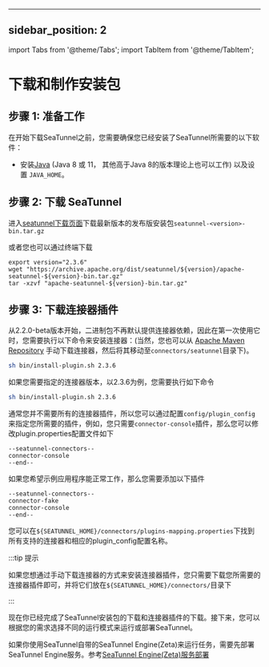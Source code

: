 ---

sidebar_position: 2
-------------------

import Tabs from '@theme/Tabs';
import TabItem from '@theme/TabItem';

# 下载和制作安装包

## 步骤 1: 准备工作

在开始下载SeaTunnel之前，您需要确保您已经安装了SeaTunnel所需要的以下软件：

* 安装[Java](https://www.java.com/en/download/) (Java 8 或 11， 其他高于Java 8的版本理论上也可以工作) 以及设置 `JAVA_HOME`。

## 步骤 2: 下载 SeaTunnel

进入[seatunnel下载页面](https://seatunnel.apache.org/download)下载最新版本的发布版安装包`seatunnel-<version>-bin.tar.gz`

或者您也可以通过终端下载

```shell
export version="2.3.6"
wget "https://archive.apache.org/dist/seatunnel/${version}/apache-seatunnel-${version}-bin.tar.gz"
tar -xzvf "apache-seatunnel-${version}-bin.tar.gz"
```

## 步骤 3: 下载连接器插件

从2.2.0-beta版本开始，二进制包不再默认提供连接器依赖，因此在第一次使用它时，您需要执行以下命令来安装连接器：(当然，您也可以从 [Apache Maven Repository](https://repo.maven.apache.org/maven2/org/apache/seatunnel/) 手动下载连接器，然后将其移动至`connectors/seatunnel`目录下)。

```bash
sh bin/install-plugin.sh 2.3.6
```

如果您需要指定的连接器版本，以2.3.6为例，您需要执行如下命令

```bash
sh bin/install-plugin.sh 2.3.6
```

通常您并不需要所有的连接器插件，所以您可以通过配置`config/plugin_config`来指定您所需要的插件，例如，您只需要`connector-console`插件，那么您可以修改plugin.properties配置文件如下

```plugin_config
--seatunnel-connectors--
connector-console
--end--
```

如果您希望示例应用程序能正常工作，那么您需要添加以下插件

```plugin_config
--seatunnel-connectors--
connector-fake
connector-console
--end--
```

您可以在`${SEATUNNEL_HOME}/connectors/plugins-mapping.properties`下找到所有支持的连接器和相应的plugin_config配置名称。

:::tip 提示

如果您想通过手动下载连接器的方式来安装连接器插件，您只需要下载您所需要的连接器插件即可，并将它们放在`${SEATUNNEL_HOME}/connectors/`目录下

:::

现在你已经完成了SeaTunnel安装包的下载和连接器插件的下载。接下来，您可以根据您的需求选择不同的运行模式来运行或部署SeaTunnel。

如果你使用SeaTunnel自带的SeaTunnel Engine(Zeta)来运行任务，需要先部署SeaTunnel Engine服务。参考[SeaTunnel Engine(Zeta)服务部署](deployment.md)
